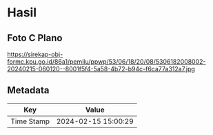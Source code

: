 # Hasil

## Foto C Plano

https://sirekap-obj-formc.kpu.go.id/86a1/pemilu/ppwp/53/06/18/20/08/5306182008002-20240215-060120--8001f5f4-5a58-4b72-b94c-f6ca77a312a7.jpg


## Metadata

| Key        | Value               |
| ---------- | ------------------- |
| Time Stamp | 2024-02-15 15:00:29 |



